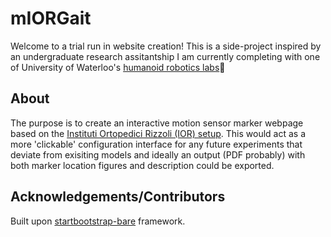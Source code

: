 # mIORGait

Welcome to a trial run in website creation! This is a side-project inspired by an undergraduate research assitantship I am currently completing with
one of University of Waterloo's [humanoid robotics labs](https://uwaterloo.ca/cerc-human-centred-robotics-machine-intelligence/)🤖

## About

The purpose is to create an interactive motion sensor marker webpage based on the [Instituti Ortopedici Rizzoli (IOR) setup](http://qfl.qualisys.com/download/qcs/IOR_Marker_Set_Full_Body.pdf). This would act as a more 'clickable' configuration interface for any future experiments that deviate from exisiting models and ideally an output (PDF probably) with both marker location figures and description could be exported.

## Acknowledgements/Contributors
Built upon [startbootstrap-bare](https://github.com/StartBootstrap/startbootstrap-bare) framework. 
